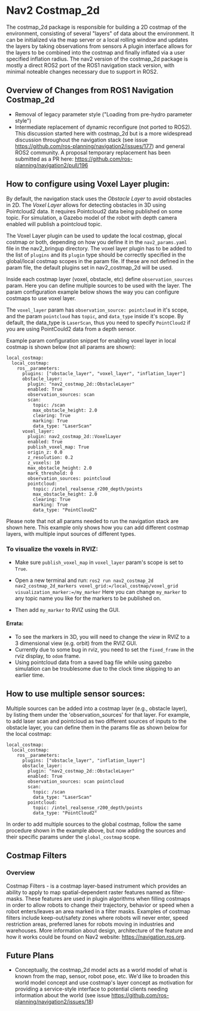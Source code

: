 # Nav2 Costmap_2d

The costmap_2d package is responsible for building a 2D costmap of the environment, consisting of several "layers" of data about the environment. It can be initialized via the map server or a local rolling window and updates the layers by taking observations from sensors A plugin interface allows for the layers to be combined into the
costmap and finally inflated via a user specified inflation radius. The nav2 version of the costmap_2d package is mostly a direct
ROS2 port of the ROS1 navigation stack version, with minimal noteable changes necessary due to support in ROS2. 

## Overview of Changes from ROS1 Navigation Costmap_2d
- Removal of legacy parameter style ("Loading from pre-hydro parameter style")
- Intermediate replacement of dynamic reconfigure (not ported to ROS2). This discussion started here with costmap_2d but is a more
widespread discussion throughout the navigation stack (see issue https://github.com/ros-planning/navigation2/issues/177) and 
general ROS2 community. A proposal temporary replacement has been submitted as a PR here: https://github.com/ros-planning/navigation2/pull/196

## How to configure using Voxel Layer plugin:
By default, the navigation stack uses the _Obstacle Layer_ to avoid obstacles in 2D. The _Voxel Layer_ allows for detecting obstacles in 3D using Pointcloud2 data. It requires Pointcloud2 data being published on some topic. For simulation, a Gazebo model of the robot with depth camera enabled will publish a pointcloud topic.

The Voxel Layer plugin can be used to update the local costmap, glocal costmap or both, depending on how you define it in the `nav2_params.yaml` file in the nav2_bringup directory. The voxel layer plugin has to be added to the list of ```plugins``` and its ```plugin``` type should be correctly specified in the global/local costmap scopes in the param file. If these are not defined in the param file, the default plugins set in nav2_costmap_2d will be used.

Inside each costmap layer (voxel, obstacle, etc) define `observation_sources` param. Here you can define multiple sources to be used with the layer. The param configuration example below shows the way you can configure costmaps to use voxel layer.

The `voxel_layer` param has `observation_source: pointcloud` in it's scope, and the param `pointcloud` has `topic`, and `data_type` inside it's scope. By default, the data_type is `LaserScan`, thus you need to specify `PointCloud2` if you are using PointCould2 data from a depth sensor.

Example param configuration snippet for enabling voxel layer in local costmap is shown below (not all params are shown):
```
local_costmap:
  local_costmap:
    ros__parameters:
      plugins: ["obstacle_layer", "voxel_layer", "inflation_layer"]
      obstacle_layer:
        plugin: "nav2_costmap_2d::ObstacleLayer"
        enabled: True
        observation_sources: scan
        scan:
          topic: /scan
          max_obstacle_height: 2.0
          clearing: True
          marking: True
          data_type: "LaserScan"
      voxel_layer:
        plugin: nav2_costmap_2d::VoxelLayer
        enabled: True
        publish_voxel_map: True
        origin_z: 0.0
        z_resolution: 0.2
        z_voxels: 10
        max_obstacle_height: 2.0
        mark_threshold: 0
        observation_sources: pointcloud
        pointcloud:
          topic: /intel_realsense_r200_depth/points
          max_obstacle_height: 2.0
          clearing: True
          marking: True
          data_type: "PointCloud2"
```
Please note that not all params needed to run the navigation stack are shown here. This example only shows how you can add different costmap layers, with multiple input sources of different types.

### To visualize the voxels in RVIZ:
- Make sure `publish_voxel_map` in `voxel_layer` param's scope is set to `True`.
- Open a new terminal and run:
  ```ros2 run nav2_costmap_2d nav2_costmap_2d_markers voxel_grid:=/local_costmap/voxel_grid visualization_marker:=/my_marker```
    Here you can change `my_marker` to any topic name you like for the markers to be published on.

- Then add `my_marker` to RVIZ using the GUI.


#### Errata:
- To see the markers in 3D, you will need to change the _view_ in RVIZ to a 3 dimensional view (e.g. orbit) from the RVIZ GUI.
- Currently due to some bug in rviz, you need to set the `fixed_frame` in the rviz display, to `odom` frame.
- Using pointcloud data from a saved bag file while using gazebo simulation can be troublesome due to the clock time skipping to an earlier time.

## How to use multiple sensor sources:
Multiple sources can be added into a costmap layer (e.g., obstacle layer), by listing them under the 'observation_sources' for that layer.
For example, to add laser scan and pointcloud as two different sources of inputs to the obstacle layer, you can define them in the params file as shown below for the local costmap:
```
local_costmap:
  local_costmap:
    ros__parameters:
      plugins: ["obstacle_layer", "inflation_layer"]
      obstacle_layer:
        plugin: "nav2_costmap_2d::ObstacleLayer"
        enabled: True
        observation_sources: scan pointcloud
        scan:
          topic: /scan
          data_type: "LaserScan"
        pointcloud:
          topic: /intel_realsense_r200_depth/points
          data_type: "PointCloud2"
```
In order to add multiple sources to the global costmap, follow the same procedure shown in the example above, but now adding the sources and their specific params under the `global_costmap` scope.

## Costmap Filters

### Overview

Costmap Filters - is a costmap layer-based instrument which provides an ability to apply to map spatial-dependent raster features named as filter-masks. These features are used in plugin algorithms when filling costmaps in order to allow robots to change their trajectory, behavior or speed when a robot enters/leaves an area marked in a filter masks. Examples of costmap filters include keep-out/safety zones where robots will never enter, speed restriction areas, preferred lanes for robots moving in industries and warehouses. More information about design, architecture of the feature and how it works could be found on Nav2 website: https://navigation.ros.org.

## Future Plans
- Conceptually, the costmap_2d model acts as a world model of what is known from the map, sensor, robot pose, etc. We'd like
to broaden this world model concept and use costmap's layer concept as motivation for providing a service-style interface to
potential clients needing information about the world (see issue https://github.com/ros-planning/navigation2/issues/18)

